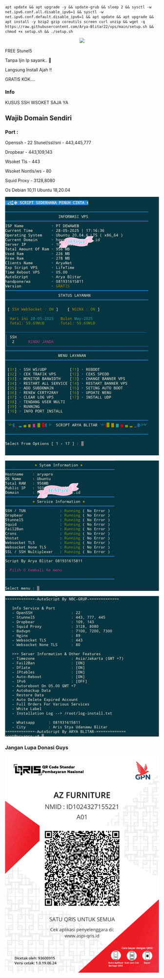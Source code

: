 ````
apt update && apt upgrade -y && update-grub && sleep 2 && sysctl -w net.ipv6.conf.all.disable_ipv6=1 && sysctl -w net.ipv6.conf.default.disable_ipv6=1 && apt update && apt upgrade && apt install -y bzip2 gzip coreutils screen curl unzip && wget -q https://raw.githubusercontent.com/Arya-Blitar22/vps/main/setup.sh && chmod +x setup.sh && ./setup.sh
````
<p align="center">
<img src="https://readme-typing-svg.herokuapp.com?color=%2336BCF7&center=true&vCenter=true&lines=H+A+P+P+Y+++N+E+W+++Y+Y+E+A+R++2025" />
</p>

FREE Stunel5

Tanpa Ijin Ip sayank.. 🤣

Langsung Install Ajah !!

GRATIS KOK....

### Info
KUSUS SSH WSOKET SAJA YA

## Wajib Domain Sendiri

### Port :
Openssh - 22
Stunel/ssl/sni - 443,445,777

Dropbear - 443,109,143

Wsoket Tls - 443

Wsoket Nontls/ws - 80

Squid Proxy - 3128,8080

Os Debian 10,11
Ubuntu 18,20.04


![logo](https://raw.githubusercontent.com/Arya-Blitar22/vps/main/arya1.png)

![logo](https://raw.githubusercontent.com/Arya-Blitar22/vps/main/arya2.png)

![logo](https://raw.githubusercontent.com/Arya-Blitar22/vps/main/arya3.png)

### Jangan Lupa Donasi Guys

![logo](https://raw.githubusercontent.com/Arya-Blitar22/st-pusat/main/scc.png)
